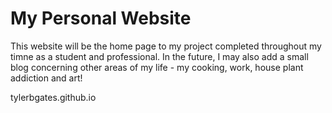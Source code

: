 # My Personal Website

This website will be the home page to my project completed throughout my timne as a student and professional.
In the future, I may also add a small blog concerning other areas of my life - my cooking, work, house plant addiction and art!

tylerbgates.github.io
